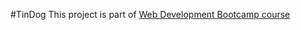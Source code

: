 #TinDog 
This project is part of [Web Development Bootcamp course](https://www.udemy.com/course/the-complete-web-development-bootcamp/)
